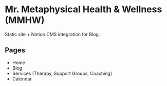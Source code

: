 # Mr. Metaphysical Health & Wellness (MMHW)

Static site + Notion CMS integration for Blog.

## Pages
- Home
- Blog
- Services (Therapy, Support Groups, Coaching)
- Calendar